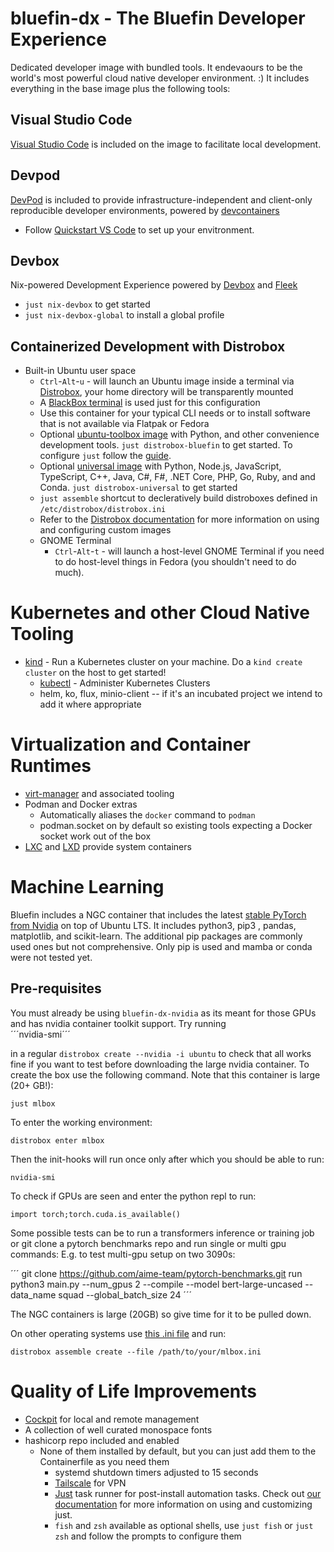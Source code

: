 # bluefin-dx - The Bluefin Developer Experience

Dedicated developer image with bundled tools. It endevaours to be the world's most powerful cloud native developer environment. :) It includes everything in the base image plus the following tools:

## Visual Studio Code

[Visual Studio Code](https://code.visualstudio.com/) is included on the image to facilitate local development. 

## Devpod 

[DevPod](https://devpod.sh/docs/what-is-devpod) is included to provide infrastructure-independent and client-only reproducible developer environments, powered by [devcontainers](https://containers.dev/)
 
- Follow [Quickstart VS Code](https://devpod.sh/docs/getting-started/quickstart-vscode) to set up your envitronment.
  
## Devbox

Nix-powered Development Experience powered by [Devbox](https://www.jetpack.io/devbox) and [Fleek](https://getfleek.dev)

- `just nix-devbox` to get started
- `just nix-devbox-global` to install a global profile

## Containerized Development with Distrobox

- Built-in Ubuntu user space 
    - `Ctrl`-`Alt`-`u` - will launch an Ubuntu image inside a terminal via [Distrobox](https://github.com/89luca89/distrobox), your home directory will be transparently mounted
    - A [BlackBox terminal](https://www.omgubuntu.co.uk/2022/07/blackbox-gtk4-terminal-emulator-for-gnome) is used just for this configuration
    - Use this container for your typical CLI needs or to install software that is not available via Flatpak or Fedora
    - Optional [ubuntu-toolbox image](https://github.com/ublue-os/bluefin/pkgs/container/ubuntu-toolbox) with Python, and other convenience development tools. `just distrobox-bluefin` to get started. To configure `just` follow the [guide](https://ublue.it/guide/just/).
    - Optional [universal image](https://mcr.microsoft.com/en-us/product/devcontainers/universal/about) with Python, Node.js, JavaScript, TypeScript, C++, Java, C#, F#, .NET Core, PHP, Go, Ruby, and and Conda. `just distrobox-universal` to get started
    - `just assemble` shortcut to decleratively build distroboxes defined in `/etc/distrobox/distrobox.ini`
    - Refer to the [Distrobox documentation](https://distrobox.privatedns.org/#distrobox) for more information on using and configuring custom images
    - GNOME Terminal
      - `Ctrl`-`Alt`-`t` - will launch a host-level GNOME Terminal if you need to do host-level things in Fedora (you shouldn't need to do much).   

# Kubernetes and other Cloud Native Tooling

- [kind](https://kind.sigs.k8s.io/) - Run a Kubernetes cluster on your machine. Do a `kind create cluster` on the host to get started!
    - [kubectl](https://kubernetes.io/docs/reference/kubectl/) - Administer Kubernetes Clusters
    - helm, ko, flux, minio-client -- if it's an incubated project we intend to add it where appropriate

# Virtualization and Container Runtimes

- [virt-manager](https://virt-manager.org/) and associated tooling
- Podman and Docker extras
  - Automatically aliases the `docker` command to `podman`
  - podman.socket on by default so existing tools expecting a Docker socket work out of the box
- [LXC](https://linuxcontainers.org/) and [LXD](https://ubuntu.com/lxd) provide system containers

# Machine Learning

Bluefin includes a NGC container that includes the latest [stable PyTorch from Nvidia](https://catalog.ngc.nvidia.com/orgs/nvidia/containers/pytorch) on top of Ubuntu LTS. It includes python3, pip3 , pandas, matplotlib, and scikit-learn. The additional pip packages are commonly used ones but not comprehensive. Only pip is used and mamba or conda were not tested yet.

## Pre-requisites

You must already be using `bluefin-dx-nvidia` as its meant for those GPUs and has nvidia container toolkit support. Try running              
    ´´´nvidia-smi´´´ 

in a regular `distrobox create --nvidia -i ubuntu` to check that all works fine if you want to test before downloading the large nvidia container. To create the box use the following command. Note that this container is large (20+ GB!):

    just mlbox

To enter the working environment:

    distrobox enter mlbox
    
Then the init-hooks will run once only after which you should be able to run:

    nvidia-smi

To check if GPUs are seen and enter the python repl to run:

    import torch;torch.cuda.is_available()

Some possible tests can be to run a transformers inference or training job or git clone a pytorch benchmarks repo and run single or multi gpu commands: E.g. to test multi-gpu setup on two 3090s:

´´´
git clone https://github.com/aime-team/pytorch-benchmarks.git
run
python3 main.py --num_gpus 2 --compile --model bert-large-uncased --data_name squad --global_batch_size  24
´´´

The NGC containers is large (20GB) so give time for it to be pulled down.

On other operating systems use [this .ini file](https://github.com/ublue-os/bluefin/blob/730f39caae21e48fb91f00010cf0cf8d32ee44bd/dx/usr/share/ublue-os/distrobox/pytorch-nvidia.ini) and run:

    distrobox assemble create --file /path/to/your/mlbox.ini

# Quality of Life Improvements

- [Cockpit](https://cockpit-project.org/) for local and remote management 
- A collection of well curated monospace fonts 
- hashicorp repo included and enabled
  - None of them installed by default, but you can just add them to the Containerfile as you need them
    - systemd shutdown timers adjusted to 15 seconds
    - [Tailscale](https://tailscale.com/) for VPN
    - [Just](https://github.com/casey/just) task runner for post-install automation tasks. Check out [our documentation](https://universal-blue.org/guide/just/) for more information on using and customizing just.
    - `fish` and `zsh` available as optional shells, use `just fish` or `just zsh` and follow the prompts to configure them
